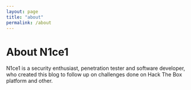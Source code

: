 ```yaml
---
layout: page
title: "about"
permalink: /about
---
```


# About N1ce1 

N1ce1 is a security enthusiast, penetration tester and software developer, who created this blog to follow up on challenges done on Hack The Box platform and other.
